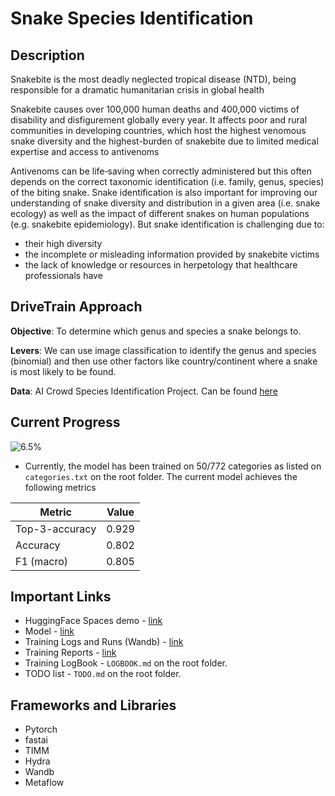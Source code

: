 # Snake Species Identification

## Description
Snakebite is the most deadly neglected tropical disease (NTD), being responsible for a dramatic humanitarian crisis in global health

Snakebite causes over 100,000 human deaths and 400,000 victims of disability and disfigurement globally every year. It affects poor and rural communities in developing countries, which host the highest venomous snake diversity and the highest-burden of snakebite due to limited medical expertise and access to antivenoms

Antivenoms can be life‐saving when correctly administered but this often depends on the correct taxonomic identification (i.e. family, genus, species) of the biting snake. Snake identification is also important for improving our understanding of snake diversity and distribution in a given area (i.e. snake ecology) as well as the impact of different snakes on human populations (e.g. snakebite epidemiology). But snake identification is challenging due to:

- their high diversity
- the incomplete or misleading information provided by snakebite victims
- the lack of knowledge or resources in herpetology that healthcare professionals have


## DriveTrain Approach

**Objective**: To determine which genus and species a snake belongs to.

**Levers**: We can use image classification to identify the genus and
species (binomial) and then use other factors like country/continent where a snake is most likely to be found.

**Data**: AI Crowd Species Identification Project. Can be found
[here](https://www.aicrowd.com/challenges/snakeclef2021-snake-species-identification-challenge)

## Current Progress

![6.5%](https://progress-bar.dev/6.5/?title=progress)

- Currently, the model has been trained on 50/772 categories as listed on `categories.txt` on the root folder.
The current model achieves the following metrics


| Metric | Value |
| --- | --- |
| Top-3-accuracy | 0.929 |
| Accuracy | 0.802 |
| F1 (macro) | 0.805 |

## Important Links

- HuggingFace Spaces demo - [link](https://huggingface.co/spaces/Jimmie/snake-species-identification)
- Model - [link](https://huggingface.co/Jimmie/snake-species-identification)
- Training Logs and Runs (Wandb) - [link](https://wandb.ai/jimmiemunyi/the-snake-project-cls)
- Training Reports - [link](https://wandb.ai/jimmiemunyi/the-snake-project-cls/reportlist)
- Training LogBook - `LOGBOOK.md` on the root folder.
- TODO list - `TODO.md` on the root folder.


## Frameworks and Libraries

- Pytorch
- fastai
- TIMM
- Hydra
- Wandb
- Metaflow